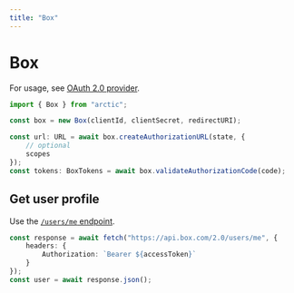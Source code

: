 ```yaml
---
title: "Box"
---
```


# Box

For usage, see [OAuth 2.0 provider](../oauth2.md).

```ts
import { Box } from "arctic";

const box = new Box(clientId, clientSecret, redirectURI);
```
```ts
const url: URL = await box.createAuthorizationURL(state, {
	// optional
	scopes
});
const tokens: BoxTokens = await box.validateAuthorizationCode(code);
```

## Get user profile

Use the [`/users/me` endpoint](https://developer.box.com/reference/get-users-me/).

```ts
const response = await fetch("https://api.box.com/2.0/users/me", {
	headers: {
		Authorization: `Bearer ${accessToken}`
	}
});
const user = await response.json();
```
